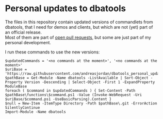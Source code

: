 # Personal updates to dbatools

The files in this repository contain updated versions of commandlets from dbatools, that I need for demos and clients, but which are not (yet) part of an official release.  
Most of them are part of [open pull requests](https://github.com/sqlcollaborative/dbatools/pulls/andreasjordan), but some are just part of my personal development.

I run these commands to use the new versions:

    $updatedCommands = '<no commands at the moment>', '<no commands at the moment>'
    $uriBase = 'https://raw.githubusercontent.com/andreasjordan/dbatools_personal_updates/master'
    $pathBase = Get-Module -Name dbatools -ListAvailable | Sort-Object -Property Version -Descending | Select-Object -First 1 -ExpandProperty ModuleBase
    foreach ( $command in $updatedCommands ) { Set-Content -Path $pathBase\functions\$command.ps1 -Value (Invoke-WebRequest -Uri $uriBase/$command.ps1 -UseBasicParsing).Content }
    $null = New-Item -ItemType Directory -Path $pathBase\.git -ErrorAction SilentlyContinue
    Import-Module -Name dbatools
